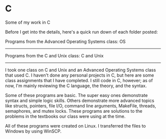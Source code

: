 # C
Some of my work in C

Before I get into the details, here's a quick run down of each folder posted:

Programs from the Advanced Operating Systems class: OS
******************************************************

Programs from the C and Unix class: C and Unix
******************************************************

I took one class on C and Unix and an Advanced Operating Systems class that used C. I haven't done any personal projects in C, but here are some class assignments that I have completed. I still code in C, however; as of now, I'm mainly reviewing the C language, the theory, and the syntax. 

Some of these programs are basic. The super easy ones demonstrate syntax and simple logic skills. Others demonstrate more advanced topics like structs, pointers, file I/O, command line arguments, MakeFile, threads, semaphores, and mutex locks. These programs are solutions to the problems in the textbooks our class were using at the time. 

All of these programs were created on Linux. I transferred the files to Windows by using WinSCP.
